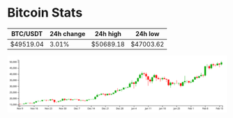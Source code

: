 # Bitcoin Stats

BTC/USDT|24h change|24h high|24h low|
|---|---|---|---|
|$49519.04|3.01%|$50689.18|$47003.62|

<img src="./chart.svg">
